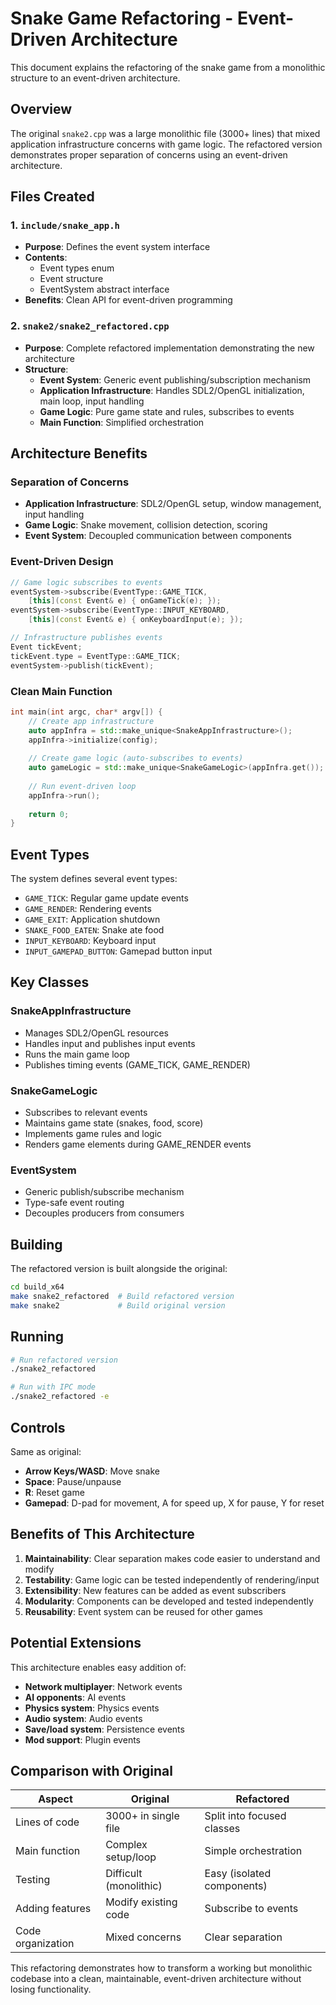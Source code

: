 # Snake Game Refactoring - Event-Driven Architecture

This document explains the refactoring of the snake game from a monolithic structure to an event-driven architecture.

## Overview

The original `snake2.cpp` was a large monolithic file (3000+ lines) that mixed application infrastructure concerns with game logic. The refactored version demonstrates proper separation of concerns using an event-driven architecture.

## Files Created

### 1. `include/snake_app.h`
- **Purpose**: Defines the event system interface
- **Contents**: 
  - Event types enum
  - Event structure
  - EventSystem abstract interface
- **Benefits**: Clean API for event-driven programming

### 2. `snake2/snake2_refactored.cpp`
- **Purpose**: Complete refactored implementation demonstrating the new architecture
- **Structure**:
  - **Event System**: Generic event publishing/subscription mechanism
  - **Application Infrastructure**: Handles SDL2/OpenGL initialization, main loop, input handling
  - **Game Logic**: Pure game state and rules, subscribes to events
  - **Main Function**: Simplified orchestration

## Architecture Benefits

### Separation of Concerns
- **Application Infrastructure**: SDL2/OpenGL setup, window management, input handling
- **Game Logic**: Snake movement, collision detection, scoring
- **Event System**: Decoupled communication between components

### Event-Driven Design
```cpp
// Game logic subscribes to events
eventSystem->subscribe(EventType::GAME_TICK, 
    [this](const Event& e) { onGameTick(e); });
eventSystem->subscribe(EventType::INPUT_KEYBOARD, 
    [this](const Event& e) { onKeyboardInput(e); });

// Infrastructure publishes events
Event tickEvent;
tickEvent.type = EventType::GAME_TICK;
eventSystem->publish(tickEvent);
```

### Clean Main Function
```cpp
int main(int argc, char* argv[]) {
    // Create app infrastructure
    auto appInfra = std::make_unique<SnakeAppInfrastructure>();
    appInfra->initialize(config);
    
    // Create game logic (auto-subscribes to events)
    auto gameLogic = std::make_unique<SnakeGameLogic>(appInfra.get());
    
    // Run event-driven loop
    appInfra->run();
    
    return 0;
}
```

## Event Types

The system defines several event types:

- `GAME_TICK`: Regular game update events
- `GAME_RENDER`: Rendering events
- `GAME_EXIT`: Application shutdown
- `SNAKE_FOOD_EATEN`: Snake ate food
- `INPUT_KEYBOARD`: Keyboard input
- `INPUT_GAMEPAD_BUTTON`: Gamepad button input

## Key Classes

### SnakeAppInfrastructure
- Manages SDL2/OpenGL resources
- Handles input and publishes input events
- Runs the main game loop
- Publishes timing events (GAME_TICK, GAME_RENDER)

### SnakeGameLogic
- Subscribes to relevant events
- Maintains game state (snakes, food, score)
- Implements game rules and logic
- Renders game elements during GAME_RENDER events

### EventSystem
- Generic publish/subscribe mechanism
- Type-safe event routing
- Decouples producers from consumers

## Building

The refactored version is built alongside the original:

```bash
cd build_x64
make snake2_refactored  # Build refactored version
make snake2             # Build original version
```

## Running

```bash
# Run refactored version
./snake2_refactored

# Run with IPC mode
./snake2_refactored -e
```

## Controls

Same as original:
- **Arrow Keys/WASD**: Move snake
- **Space**: Pause/unpause
- **R**: Reset game
- **Gamepad**: D-pad for movement, A for speed up, X for pause, Y for reset

## Benefits of This Architecture

1. **Maintainability**: Clear separation makes code easier to understand and modify
2. **Testability**: Game logic can be tested independently of rendering/input
3. **Extensibility**: New features can be added as event subscribers
4. **Modularity**: Components can be developed and tested independently
5. **Reusability**: Event system can be reused for other games

## Potential Extensions

This architecture enables easy addition of:
- **Network multiplayer**: Network events
- **AI opponents**: AI events
- **Physics system**: Physics events
- **Audio system**: Audio events
- **Save/load system**: Persistence events
- **Mod support**: Plugin events

## Comparison with Original

| Aspect | Original | Refactored |
|--------|----------|------------|
| Lines of code | 3000+ in single file | Split into focused classes |
| Main function | Complex setup/loop | Simple orchestration |
| Testing | Difficult (monolithic) | Easy (isolated components) |
| Adding features | Modify existing code | Subscribe to events |
| Code organization | Mixed concerns | Clear separation |

This refactoring demonstrates how to transform a working but monolithic codebase into a clean, maintainable, event-driven architecture without losing functionality. 